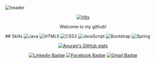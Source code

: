 ![header](https://capsule-render.vercel.app/api?type=wave&color=auto&height=300&section=header&text=Heejeong%20Choi&fontSize=70)


<div align=center>
	
[![Hits](https://hits.seeyoufarm.com/api/count/incr/badge.svg?url=https%3A%2F%2Fgithub.com%2Fheejeong-choi&count_bg=%2379C83D&title_bg=%23555555&icon=&icon_color=%23E7E7E7&title=hits&edge_flat=false)](https://hits.seeyoufarm.com)
	
</div>

<p align="center">Welcome to my github!</p>
## Skills 
<img alt="Java" src="https://img.shields.io/badge/java-%23ED8B00.svg?style=for-the-badge&logo=java&logoColor=white"> <img alt="HTML5" src="https://img.shields.io/badge/html5-%23E34F26.svg?style=for-the-badge&logo=html5&logoColor=white"/> <img alt="CSS3" src="https://img.shields.io/badge/css3-%231572B6.svg?style=for-the-badge&logo=css3&logoColor=white"/> <img alt="JavaScript" src="https://img.shields.io/badge/javascript-%23323330.svg?style=for-the-badge&logo=javascript&logoColor=%23F7DF1E"/> <img alt="Bootstrap" src="https://img.shields.io/badge/bootstrap-%23563D7C.svg?style=for-the-badge&logo=bootstrap&logoColor=white"/> 	<img alt="Spring" src="https://img.shields.io/badge/spring-%236DB33F.svg?style=for-the-badge&logo=spring&logoColor=white"/>



<div align=center>
	
	
[![Anurag's GitHub stats](https://github-readme-stats.vercel.app/api?username=heejeong-choi)](https://github.com/heejeong-choi/github-readme-stats)


  [![Linkedin Badge](https://img.shields.io/badge/-LinkedIn-blue?style=flat-square&logo=Linkedin&logoColor=white&link=https://www.linkedin.com/in/heejeongchoi27/)](https://www.linkedin.com/in/heejeongchoi27/)
  [![Facebook Badge](https://img.shields.io/badge/facebook-1877f2?style=flat-square&logo=facebook&logoColor=white&link=https://www.facebook.com/heejeong.choi.54966)](https://www.facebook.com/heejeong.choi.54966)
  [![Gmail Badge](https://img.shields.io/badge/Gmail-d14836?style=flat-square&logo=Gmail&logoColor=white&link=mailto:jennachoi27@gmail.com)](mailto:jennachoi27@gmail.com)
</div>
  
